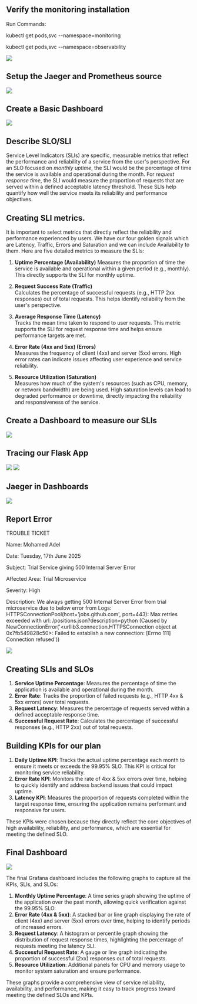 ## Verify the monitoring installation

Run Commands:

kubectl get pods,svc --namespace=monitoring

kubectl get pods,svc --namespace=observability

![](/Project_Starter_Files-Building_a_Metrics_Dashboard/answer-img/installation.PNG)

## Setup the Jaeger and Prometheus source
![](/Project_Starter_Files-Building_a_Metrics_Dashboard/answer-img/Grafana.PNG)

## Create a Basic Dashboard
![](/Project_Starter_Files-Building_a_Metrics_Dashboard/answer-img/Basic_Dashboard.PNG)

## Describe SLO/SLI

Service Level Indicators (SLIs) are specific, measurable metrics that reflect the performance and reliability of a service from the user's perspective. For an SLO focused on *monthly uptime*, the SLI would be the percentage of time the service is available and operational during the month. For *request response time*, the SLI would measure the proportion of requests that are served within a defined acceptable latency threshold. These SLIs help quantify how well the service meets its reliability and performance objectives.

## Creating SLI metrics.

It is important to select metrics that directly reflect the reliability and performance experienced by users. We have our four golden signals which are Latency, Traffic, Errors and Saturation and we can include Availability to them. Here are five detailed metrics to measure the SLIs:

1. **Uptime Percentage (Availability)**
    Measures the proportion of time the service is available and operational within a given period (e.g., monthly). This directly supports the SLI for monthly uptime.

2. **Request Success Rate (Traffic)**  
    Calculates the percentage of successful requests (e.g., HTTP 2xx responses) out of total requests. This helps identify reliability from the user's perspective.

3. **Average Response Time (Latency)**  
    Tracks the mean time taken to respond to user requests. This metric supports the SLI for request response time and helps ensure performance targets are met.

4. **Error Rate (4xx and 5xx) (Errors)**  
    Measures the frequency of client (4xx) and server (5xx) errors. High error rates can indicate issues affecting user experience and service reliability.

5. **Resource Utilization (Saturation)**  
    Measures how much of the system's resources (such as CPU, memory, or network bandwidth) are being used. High saturation levels can lead to degraded performance or downtime, directly impacting the reliability and responsiveness of the service.

## Create a Dashboard to measure our SLIs
![](/Project_Starter_Files-Building_a_Metrics_Dashboard/answer-img/SLI_Dashboard.PNG)

## Tracing our Flask App
![](/Project_Starter_Files-Building_a_Metrics_Dashboard/answer-img/Jaeger.PNG)
![](/Project_Starter_Files-Building_a_Metrics_Dashboard/answer-img/Span.PNG)

## Jaeger in Dashboards
![](/Project_Starter_Files-Building_a_Metrics_Dashboard/answer-img/Jaeger_Dashboard.PNG)

## Report Error

TROUBLE TICKET

Name: Mohamed Adel

Date: Tuesday, 17th June 2025

Subject: Trial Service giving 500 Internal Server Error

Affected Area: Trial Microservice

Severity: High

Description:
We always getting 500 Internal Server Error from trial microservice due to below error from Logs:
HTTPSConnectionPool(host='jobs.github.com', port=443): Max retries exceeded with url: /positions.json?description=python (Caused by NewConnectionError('<urllib3.connection.HTTPSConnection object at 0x7fb549828c50>: Failed to establish a new connection: [Errno 111] Connection refused'))

![](/Project_Starter_Files-Building_a_Metrics_Dashboard/answer-img/Trace-Error.PNG)

## Creating SLIs and SLOs

1. **Service Uptime Percentage**: Measures the percentage of time the application is available and operational during the month.
2. **Error Rate**: Tracks the proportion of failed requests (e.g., HTTP 4xx & 5xx errors) over total requests.
3. **Request Latency**: Measures the percentage of requests served within a defined acceptable response time.
4. **Successful Request Rate**: Calculates the percentage of successful responses (e.g., HTTP 2xx) out of total requests.

## Building KPIs for our plan

1. **Daily Uptime KPI**: Tracks the actual uptime percentage each month to ensure it meets or exceeds the 99.95% SLO. This KPI is critical for monitoring service reliability.
2. **Error Rate KPI**: Monitors the rate of 4xx & 5xx errors over time, helping to quickly identify and address backend issues that could impact uptime.
3. **Latency KPI**: Measures the proportion of requests completed within the target response time, ensuring the application remains performant and responsive for users.

These KPIs were chosen because they directly reflect the core objectives of high availability, reliability, and performance, which are essential for meeting the defined SLO.

## Final Dashboard
![](/Project_Starter_Files-Building_a_Metrics_Dashboard/answer-img/Final_Dashboard.PNG)

The final Grafana dashboard includes the following graphs to capture all the KPIs, SLIs, and SLOs:

1. **Monthly Uptime Percentage**: A time series graph showing the uptime of the application over the past month, allowing quick verification against the 99.95% SLO.
2. **Error Rate (4xx & 5xx)**: A stacked bar or line graph displaying the rate of client (4xx) and server (5xx) errors over time, helping to identify periods of increased errors.
3. **Request Latency**: A histogram or percentile graph showing the distribution of request response times, highlighting the percentage of requests meeting the latency SLI.
4. **Successful Request Rate**: A gauge or line graph indicating the proportion of successful (2xx) responses out of total requests.
5. **Resource Utilization**: Additional panels for CPU and memory usage to monitor system saturation and ensure performance.

These graphs provide a comprehensive view of service reliability, availability, and performance, making it easy to track progress toward meeting the defined SLOs and KPIs.
